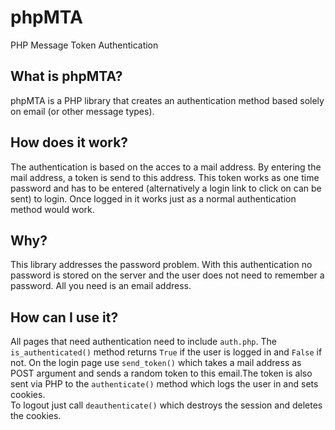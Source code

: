 # phpMTA
PHP Message Token Authentication

## What is phpMTA?
phpMTA is a PHP library that creates an authentication method based solely on email (or other message types).

## How does it work?
The authentication is based on the acces to a mail address. By entering the mail address, a token is send to this address. This token works as one time password and has to be entered (alternatively a login link to click on can be sent) to login. Once logged in it works just as a normal authentication method would work.

## Why?
This library addresses the password problem. With this authentication no password is stored on the server and the user does not need to remember a password. All you need is an email address.

## How can I use it?
All pages that need authentication need to include `auth.php`. The `is_authenticated()` method returns `True` if the user is logged in and `False` if not.
On the login page use `send_token()` which takes a mail address as POST argument and sends a random token to this email.The token is also sent via PHP to the `authenticate()` method which logs the user in and sets cookies.  
To logout just call `deauthenticate()` which destroys the session and deletes the cookies.
